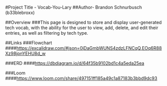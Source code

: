 #Project Title - Vocab-You-Lary
##Author- Brandon Schnurbusch (b33blebroxx)

##Overview
###This page is designed to store and display user-generated tech vocab, with the ability for the user to view, add, delete, and edit their entries, as well as filtering by tech type.


##Links
###Flowchart
####https://excalidraw.com/#json=0jDaGmbWUNS4zdzLFNCqQ,EOq6R88Xz98jpnYEHU8d_w

###ERD
####https://dbdiagram.io/d/64f35b9102bd1c4a5eda25ea

###Loom
####https://www.loom.com/share/497151ff185a49c1a87183b3bbd9dc93
